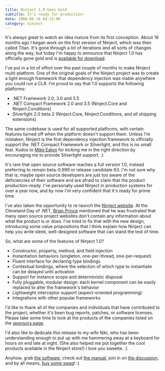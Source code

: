 ```yaml
---
title: Ninject 1.0 Goes Gold
subtitle: It's ready for production!
date: 2008-06-18 04:33:00
category: ninject
---
```


<span class='drop-cap'>It's always great</span> to watch an idea mature from its first conception. About 18 months ago I began work on the first version of Ninject, which was then called Titan. It's gone through a lot of iterations and all sorts of changes along the way, but today I'm happy to announce that Ninject 1.0 has officially gone gold and is [available for download](http://ninject.org/).

I've put in a lot of effort over the past couple of months to make Ninject multi-platform. One of the original goals of the Ninject project was to create a light enough framework that dependency injection was viable anywhere you could run a CLR. I'm proud to say that 1.0 supports the following platforms:

* .NET Framework 2.0, 3.0 and 3.5
* .NET Compact Framework 2.0 and 3.5 (Ninject.Core and Ninject.Conditions)
* Silverlight 2.0 beta 2 (Ninject.Core, Ninject.Conditions, and all shipping extensions)

The same codebase is used for all supported platforms, with certain features turned off when the platform doesn't support them. Unless I'm mistaken, Ninject is the first dependency injection framework to officially support the .NET Compact Framework or Silverlight, and this is no small feat. Kudos to [Mike Eaton](http://www.michaeleatonconsulting.com/blog/) for kicking me in the right direction by encouraging me to provide Silverlight support. :)

It's rare that open source software reaches a full version 1.0, instead preferring to remain beta-0.999 or release candidate 63. I'm not sure why that is; maybe open source developers are just too aware of the deficiencies of their software and are afraid to claim that the product production-ready. I've personally used Ninject in production systems for over a year now, and by now I'm very confident that it's ready for prime time.

I've also taken the opportunity to re-launch the [Ninject website](http://ninject.org/). At the Cleveland Day of .NET, [Brian Prince](http://brianhprince.blogspot.com/) mentioned that he was frustrated that many open source project websites don't contain any information about what the product is or does. I've tried to fix that with the new design, introducing some value propositions that I think explain how Ninject can help you write sleek, well-designed software that can stand the test of time.

So, what are some of the features of Ninject 1.0?

* Constructor, property, method, and field injection
* Instantiation behaviors (singleton, one-per-thread, one-per-request)
* Fluent interface for declaring type bindings
* Contextual bindings, where the selection of which type to instantiate can be delayed until activation
* Support for instance scope and deterministic disposal
* Fully pluggable, modular design: each kernel component can be easily replaced to alter the framework's behavior
* Lightweight interceptor support (aspect-oriented programming)
* Integrations with other popular frameworks

I'd like to thank all of the companies and individuals that have contributed to the project, whether it's been bug reports, patches, or software licenses. Please take some time to look at the products of the companies listed on the [sponsors page](http://ninject.org/sponsors/).

I'd also like to dedicate this release to my wife Niki, who has been understanding enough to put up with me hammering away at a keyboard for hours on end late at night. (She also helped me put together the cool products available in the Ninject store!) I love you sweetie. :)

Anyhow, grab [the software](http://ninject.org/download), check out [the manual](http://ninject.org/learn), join in on [the discussion](http://ninject.org/discuss), and by all means, [buy some swag](http://ninject.org/store)! :)
